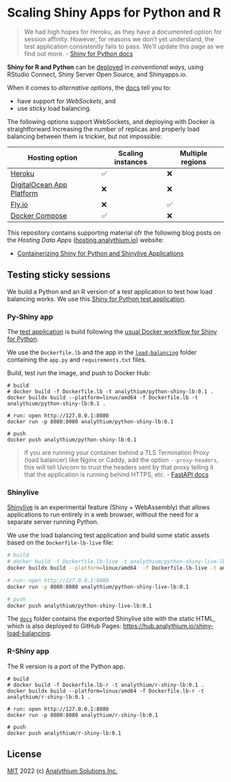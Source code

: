 # Scaling Shiny Apps for Python and R

> We had high hopes for Heroku, as they have a documented option for session affinity. However, for reasons we don’t yet understand, the test application consistently fails to pass. We’ll update this page as we find out more. - [Shiny for Python docs](https://shiny.rstudio.com/py/docs/deploy.html#heroku)

**Shiny for R and Python** can be [deployed](https://shiny.rstudio.com/py/docs/deploy.html) in _conventional ways_, using RStudio Connect, Shiny Server Open Source, and Shinyapps.io.

When it comes to _alternative options_, the [docs](https://shiny.rstudio.com/py/docs/deploy.html#other-hosting-options) tell you to:

- have support for _WebSockets_, and
- use _sticky_ load balancing.

The following options support WebSockets, and deploying with Docker is straightforward Increasing the number of replicas and properly load balancing between them is trickier, but not impossible:

| Hosting option  | Scaling instances  | Multiple regions  |
|---|---|---|
| [Heroku](./01-heroku.md)  | ✅  | ❌  |
| [DigitalOcean App Platform](./02-do-app-platform.md)  | ❌  | ❌  |
| [Fly.io](./03-fly.md)  | ❌  | ✅  |
| [Docker Compose](./04-docker-compose.md)  | ✅  | ❌  |


This repository contains supporting material ofr the following blog posts on the _Hosting Data Apps_ ([hosting.analythium.io](https://hosting.analythium.io/)) website:

- [Containerizing Shiny for Python and Shinylive Applications](https://hosting.analythium.io/containerizing-shiny-for-python-and-shinylive-applications/)

## Testing sticky sessions

We build a Python and an R version of a test application to test how load balancing works. We use this [Shiny for Python test application](https://github.com/rstudio/py-shiny/blob/7ba8f90a44ee25f41aa8c258eceeba6807e0017a/examples/load_balance/app.py).

### Py-Shiny app

The [test application](https://github.com/rstudio/py-shiny/blob/7ba8f90a44ee25f41aa8c258eceeba6807e0017a/examples/load_balance/app.py) is build following the [usual Docker workflow for Shiny for Python](./00-py-shiny-docker.md).

We use the `Dockerfile.lb` and the app in the [`load-balancing`](load-balancing) folder containing the `app.py` and `requirements.txt` files.

Build, test run the image, and push to Docker Hub:

```shell
# build
# docker build -f Dockerfile.lb -t analythium/python-shiny-lb:0.1 .
docker buildx build --platform=linux/amd64 -f Dockerfile.lb -t analythium/python-shiny-lb:0.1 .

# run: open http://127.0.0.1:8080
docker run -p 8080:8080 analythium/python-shiny-lb:0.1

# push
docker push analythium/python-shiny-lb:0.1
```

> If you are running your container behind a TLS Termination Proxy (load balancer) like Nginx or Caddy, add the option `--proxy-headers`, this will tell Uvicorn to trust the headers sent by that proxy telling it that the application is running behind HTTPS, etc. - [FastAPI docs](https://fastapi.tiangolo.com/deployment/docker/)

### Shinylive

[Shinylive](https://shiny.rstudio.com/py/docs/shinylive.html) is an experimental feature (Shiny + WebAssembly) that allows applications to run entirely in a web browser, without the need for a separate server running Python.

We use the load balancing test application and build some static assets based on the `Dockerfile-lb-live` file:

```bash
# build
# docker build -f Dockerfile.lb-live -t analythium/python-shiny-live-lb:0.1 .
docker buildx build --platform=linux/amd64  -f Dockerfile.lb-live -t analythium/python-shiny-live-lb:0.1 .

# run: open http://127.0.0.1:8080
docker run -p 8080:8080 analythium/python-shiny-live-lb:0.1

# push
docker push analythium/python-shiny-live-lb:0.1
```

The [`docs`](docs) folder contains the exported Shinylive site with the static HTML, which is also deployed to GitHub Pages:
<https://hub.analythium.io/shiny-load-balancing>.

### R-Shiny app

The R version is a port of the Python app.

```shell
# build
# docker build -f Dockerfile.lb-r -t analythium/r-shiny-lb:0.1 .
docker buildx build --platform=linux/amd64 -f Dockerfile.lb-r -t analythium/r-shiny-lb:0.1 .

# run: open http://127.0.0.1:8080
docker run -p 8080:8080 analythium/r-shiny-lb:0.1

# push
docker push analythium/r-shiny-lb:0.1
```

## License

[MIT](LICENSE) 2022 (c) [Analythium Solutions Inc.](https://analythium.io)
